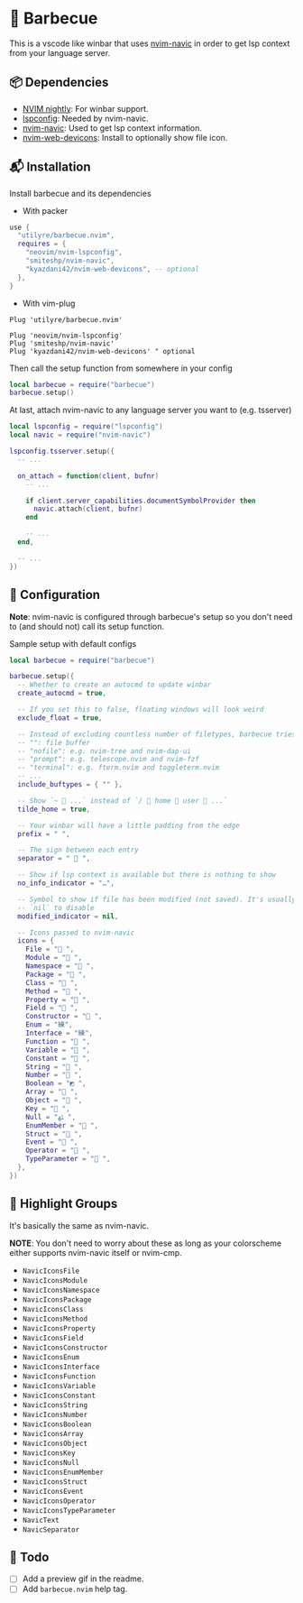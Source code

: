 # 🍡 Barbecue

This is a vscode like winbar that uses
[nvim-navic](https://github.com/SmiteshP/nvim-navic) in order to get lsp
context from your language server.

## 📦 Dependencies

- [NVIM nightly](https://github.com/neovim/neovim/releases/tag/nightly): For winbar support.
- [lspconfig](https://github.com/neovim/nvim-lspconfig): Needed by nvim-navic.
- [nvim-navic](https://github.com/smiteshp/nvim-navic): Used to get lsp context information.
- [nvim-web-devicons](https://github.com/kyazdani42/nvim-web-devicons): Install to optionally show file icon.

## 📬 Installation

Install barbecue and its dependencies

- With packer

```lua
use {
  "utilyre/barbecue.nvim",
  requires = {
    "neovim/nvim-lspconfig",
    "smiteshp/nvim-navic",
    "kyazdani42/nvim-web-devicons", -- optional
  },
}
```

- With vim-plug

```vim
Plug 'utilyre/barbecue.nvim'

Plug 'neovim/nvim-lspconfig'
Plug 'smiteshp/nvim-navic'
Plug 'kyazdani42/nvim-web-devicons' " optional
```

Then call the setup function from somewhere in your config

```lua
local barbecue = require("barbecue")
barbecue.setup()
```

At last, attach nvim-navic to any language server you want to (e.g. tsserver)

```lua
local lspconfig = require("lspconfig")
local navic = require("nvim-navic")

lspconfig.tsserver.setup({
  -- ...

  on_attach = function(client, bufnr)
    -- ...

    if client.server_capabilities.documentSymbolProvider then
      navic.attach(client, bufnr)
    end

    -- ...
  end,

  -- ...
})
```

## 🚠 Configuration

**Note**: nvim-navic is configured through barbecue's setup so you don't need
to (and should not) call its setup function.

Sample setup with default configs

```lua
local barbecue = require("barbecue")

barbecue.setup({
  -- Whether to create an autocmd to update winbar
  create_autocmd = true,

  -- If you set this to false, floating windows will look weird
  exclude_float = true,

  -- Instead of excluding countless number of filetypes, barbecue tries to only show on some buftypes
  -- "": file buffer
  -- "nofile": e.g. nvim-tree and nvim-dap-ui
  -- "prompt": e.g. telescope.nvim and nvim-fzf
  -- "terminal": e.g. fterm.nvim and toggleterm.nvim
  -- ...
  include_buftypes = { "" },

  -- Show `~  ...` instead of `/  home  user  ...`
  tilde_home = true,

  -- Your winbar will have a little padding from the edge
  prefix = " ",

  -- The sign between each entry
  separator = "  ",

  -- Show if lsp context is available but there is nothing to show
  no_info_indicator = "…",

  -- Symbol to show if file has been modified (not saved). It's usually `[+]` in vim
  -- `nil` to disable
  modified_indicator = nil,

  -- Icons passed to nvim-navic
  icons = {
    File = " ",
    Module = " ",
    Namespace = " ",
    Package = " ",
    Class = " ",
    Method = " ",
    Property = " ",
    Field = " ",
    Constructor = " ",
    Enum = "練",
    Interface = "練",
    Function = " ",
    Variable = " ",
    Constant = " ",
    String = " ",
    Number = " ",
    Boolean = "◩ ",
    Array = " ",
    Object = " ",
    Key = " ",
    Null = "ﳠ ",
    EnumMember = " ",
    Struct = " ",
    Event = " ",
    Operator = " ",
    TypeParameter = " ",
  },
})
```

## 🎨 Highlight Groups

It's basically the same as nvim-navic.

**NOTE**: You don't need to worry about these as long as your colorscheme
either supports nvim-navic itself or nvim-cmp.

- `NavicIconsFile`
- `NavicIconsModule`
- `NavicIconsNamespace`
- `NavicIconsPackage`
- `NavicIconsClass`
- `NavicIconsMethod`
- `NavicIconsProperty`
- `NavicIconsField`
- `NavicIconsConstructor`
- `NavicIconsEnum`
- `NavicIconsInterface`
- `NavicIconsFunction`
- `NavicIconsVariable`
- `NavicIconsConstant`
- `NavicIconsString`
- `NavicIconsNumber`
- `NavicIconsBoolean`
- `NavicIconsArray`
- `NavicIconsObject`
- `NavicIconsKey`
- `NavicIconsNull`
- `NavicIconsEnumMember`
- `NavicIconsStruct`
- `NavicIconsEvent`
- `NavicIconsOperator`
- `NavicIconsTypeParameter`
- `NavicText`
- `NavicSeparator`

## 📓 Todo

- [ ] Add a preview gif in the readme.
- [ ] Add `barbecue.nvim` help tag.
